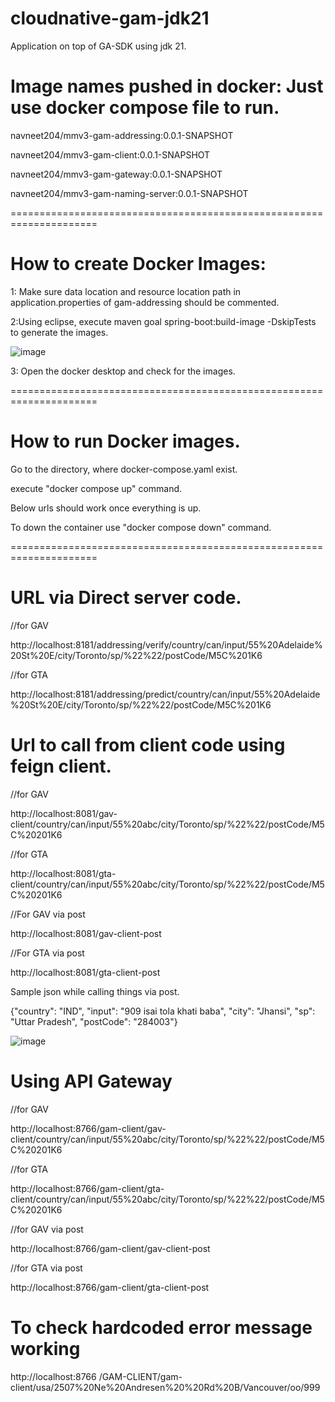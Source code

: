 # cloudnative-gam-jdk21
Application on top of GA-SDK using jdk 21.

# Image names pushed in docker: Just use docker compose file to run.

navneet204/mmv3-gam-addressing:0.0.1-SNAPSHOT

navneet204/mmv3-gam-client:0.0.1-SNAPSHOT

navneet204/mmv3-gam-gateway:0.0.1-SNAPSHOT

navneet204/mmv3-gam-naming-server:0.0.1-SNAPSHOT


=====================================================================

# How to create Docker Images:

1: Make sure data location and resource location path in application.properties of gam-addressing should be commented.

2:Using eclipse, execute maven goal spring-boot:build-image -DskipTests to generate the images.

![image](https://github.com/user-attachments/assets/2f1c29a3-3232-4900-a8d1-97ee5b02acec)


3: Open the docker desktop and check for the images. 

=====================================================================
 
# How to run Docker images.

Go to the directory, where docker-compose.yaml exist.

execute "docker compose up" command.

Below urls should work once everything is up.

To down the container use "docker compose down" command.

=====================================================================

# URL via Direct server code.

//for GAV

http://localhost:8181/addressing/verify/country/can/input/55%20Adelaide%20St%20E/city/Toronto/sp/%22%22/postCode/M5C%201K6

//for GTA

http://localhost:8181/addressing/predict/country/can/input/55%20Adelaide%20St%20E/city/Toronto/sp/%22%22/postCode/M5C%201K6



# Url to call from client code using feign client.

//for GAV

http://localhost:8081/gav-client/country/can/input/55%20abc/city/Toronto/sp/%22%22/postCode/M5C%20201K6

//for GTA

http://localhost:8081/gta-client/country/can/input/55%20abc/city/Toronto/sp/%22%22/postCode/M5C%20201K6


//For GAV via post

http://localhost:8081/gav-client-post


//For GTA via post

http://localhost:8081/gta-client-post


Sample json while calling things via post.

{"country": "IND", "input": "909 isai tola khati baba", "city": "Jhansi", "sp": "Uttar Pradesh", "postCode": "284003"}

![image](https://github.com/user-attachments/assets/8b8819f1-2565-4994-af39-0af407abe742)


# Using API Gateway

//for GAV

http://localhost:8766/gam-client/gav-client/country/can/input/55%20abc/city/Toronto/sp/%22%22/postCode/M5C%20201K6

//for GTA

http://localhost:8766/gam-client/gta-client/country/can/input/55%20abc/city/Toronto/sp/%22%22/postCode/M5C%20201K6

//for GAV via post

http://localhost:8766/gam-client/gav-client-post


//for GTA via post

http://localhost:8766/gam-client/gta-client-post




# To check hardcoded error message working

http://localhost:8766 /GAM-CLIENT/gam-client/usa/2507%20Ne%20Andresen%20%20Rd%20B/Vancouver/oo/999


